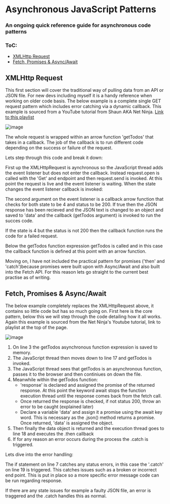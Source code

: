 # Asynchronous JavaScript Patterns

### An ongoing quick reference guide for asynchronous code patterns

### ToC:
- [XMLHttp Request](##XMLHttp-Request)
- [Fetch, Promises & Async/Await](##Fetch,-Promises-&-Async/Await)

## XMLHttp Request

This first section will cover the traditional way of pulling data from an API or JSON file.  For new devs including myself it is a handy reference when working on older code basis.  The below example is a complete single GET request pattern which includes error catching via a dynamic callback.  This example is sourced from a YouTube tutorial from Shaun AKA Net Ninja. <a href="https://www.youtube.com/playlist?list=PL4cUxeGkcC9jx2TTZk3IGWKSbtugYdrlu" target="_blank">Link to this playlist</a> 

![image](https://user-images.githubusercontent.com/73107656/107866472-54e75400-6e69-11eb-96f3-ea7bac285bdc.png)

The whole request is wrapped within an arrow function 'getTodos' that takes in a callback. The job of the callback is to run different code depending on the success or failure of the request.

Lets step through this code and break it down:

First up the XMLHttpRequest is aynchronous so the JavaScript thread adds the event listener but does not enter the callback.  Instead request.open is called with the 'Get' and endpoint and then request.send is invoked. At this point the request is live and the event listener is waiting. When the state changes the event listener callback is invoked:

The second argument on the event listener is a callback arrow function that checks for both state to be 4 and status to be 200.  If true then the JSON response has been recieved and the JSON text is changed to an object and saved to 'data' and the callback (getTodos argument) is invoked to run the succes code.

If the state is 4 but the status is not 200 then the callback function runs the code for a failed request.  

Below the getTodos function expression getTodos is called and in this case the callback function is defined at this point with an arrow function. 

Moving on, I have not included the practical pattern for promises ('then' and 'catch')because promises were built upon with Async/Await and also built into the Fetch API.  For this reason lets go straight to the current best practise as of writing.  

## Fetch, Promises & Async/Await

The below example completely replaces the XMLHttpRequest above, it contains so little code but has so much going on.  First here is the core pattern, below this we will step through the code detailing how it all works. Again this example is sourced from the Net Ninja's Youtube tutorial, link to playlist at the top of the page.

![image](https://user-images.githubusercontent.com/73107656/107868885-1741f580-6e80-11eb-8033-f1abd41c3ab6.png)

1. On line 3 the getTodos asynchronous function expression is saved to memory.  
2. The JavaScript thread then moves down to line 17 and getTodos is invoked. 
3. The JavaScript thread sees that getTodos is an asynchronous function, passes it to the browser and then continiues on down the file.
4. Meanwhile within the getTodos function:
    - 'response' is declared and assigned the promise of the returned response. At this point the keyword await stops the function execution thread until the response comes back from the fetch call. 
    - Once returned the response is checked, if not status 200, throw an error to be caught (explained later)
    - Declare a variable 'data' and assign it a promise using the await key word. This is necessary as the .json() method returns a promise.  Once returned, 'data' is assigned the object.
5. Then finally the data object is returned and the execution thread goes to line 18 and executes the .then callback
6. If for any reason an error occurs during the process the .catch is triggered.

Lets dive into the error handling:

The if statement on line 7 catches any status errors, in this case the '.catch' on line 19 is triggered. This catches issues such as a broken or incorrect end point.  This is put in place so a more specific error message code can be run regarding response.

If there are any state issues for example a faulty JSON file, an error is traggered and the .catch handles this as normal.

